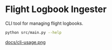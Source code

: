 # Flight Logbook Ingester

CLI tool for managing flight logbooks.

```sh
python src/main.py --help
```
[docs/cli-usage.png](https://github.com/ztbochanski/flight-logbook-ingester/blob/ec11a6bd303b57803c9082ebe2d72101e56d7420/img/cli-usage.png)